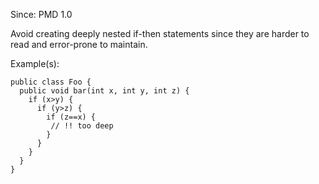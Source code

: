 Since: PMD 1.0

Avoid creating deeply nested if-then statements since they are harder to read and error-prone to maintain.

Example(s):
```
public class Foo {
  public void bar(int x, int y, int z) {
    if (x>y) {
      if (y>z) {
        if (z==x) {
         // !! too deep
        }
      }
    }
  }
}
```
